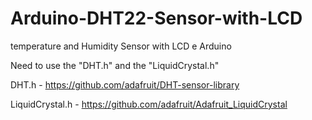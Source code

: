 # Arduino-DHT22-Sensor-with-LCD
temperature and Humidity Sensor with LCD e Arduino

Need to use the "DHT.h" and the "LiquidCrystal.h"
 
 DHT.h - https://github.com/adafruit/DHT-sensor-library
 
 LiquidCrystal.h - https://github.com/adafruit/Adafruit_LiquidCrystal
